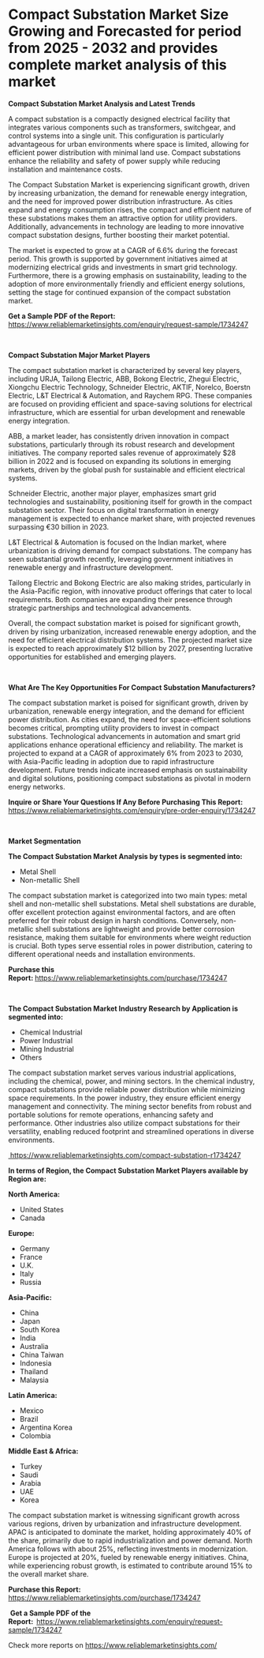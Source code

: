 <p><h1>Compact Substation Market Size Growing and Forecasted for period from 2025 - 2032 and provides complete market analysis of this market</h1></p><p><strong>Compact Substation Market Analysis and Latest Trends</strong></p>
<p><p>A compact substation is a compactly designed electrical facility that integrates various components such as transformers, switchgear, and control systems into a single unit. This configuration is particularly advantageous for urban environments where space is limited, allowing for efficient power distribution with minimal land use. Compact substations enhance the reliability and safety of power supply while reducing installation and maintenance costs.</p><p>The Compact Substation Market is experiencing significant growth, driven by increasing urbanization, the demand for renewable energy integration, and the need for improved power distribution infrastructure. As cities expand and energy consumption rises, the compact and efficient nature of these substations makes them an attractive option for utility providers. Additionally, advancements in technology are leading to more innovative compact substation designs, further boosting their market potential.</p><p>The market is expected to grow at a CAGR of 6.6% during the forecast period. This growth is supported by government initiatives aimed at modernizing electrical grids and investments in smart grid technology. Furthermore, there is a growing emphasis on sustainability, leading to the adoption of more environmentally friendly and efficient energy solutions, setting the stage for continued expansion of the compact substation market.</p></p>
<p><strong>Get a Sample PDF of the Report:&nbsp;</strong> <a href="https://www.reliablemarketinsights.com/enquiry/request-sample/1734247?utm_campaign=2481&utm_medium=2&utm_source=Github&utm_content=ia&utm_term=13022025&utm_id=compact-substation">https://www.reliablemarketinsights.com/enquiry/request-sample/1734247</a></p>
<p>&nbsp;</p>
<p><strong>Compact Substation Major Market Players</strong></p>
<p><p>The compact substation market is characterized by several key players, including URJA, Tailong Electric, ABB, Bokong Electric, Zhegui Electric, Xiongchu Electric Technology, Schneider Electric, AKTIF, Norelco, Boerstn Electric, L&T Electrical & Automation, and Raychem RPG. These companies are focused on providing efficient and space-saving solutions for electrical infrastructure, which are essential for urban development and renewable energy integration.</p><p>ABB, a market leader, has consistently driven innovation in compact substations, particularly through its robust research and development initiatives. The company reported sales revenue of approximately $28 billion in 2022 and is focused on expanding its solutions in emerging markets, driven by the global push for sustainable and efficient electrical systems.</p><p>Schneider Electric, another major player, emphasizes smart grid technologies and sustainability, positioning itself for growth in the compact substation sector. Their focus on digital transformation in energy management is expected to enhance market share, with projected revenues surpassing €30 billion in 2023.</p><p>L&T Electrical & Automation is focused on the Indian market, where urbanization is driving demand for compact substations. The company has seen substantial growth recently, leveraging government initiatives in renewable energy and infrastructure development.</p><p>Tailong Electric and Bokong Electric are also making strides, particularly in the Asia-Pacific region, with innovative product offerings that cater to local requirements. Both companies are expanding their presence through strategic partnerships and technological advancements.</p><p>Overall, the compact substation market is poised for significant growth, driven by rising urbanization, increased renewable energy adoption, and the need for efficient electrical distribution systems. The projected market size is expected to reach approximately $12 billion by 2027, presenting lucrative opportunities for established and emerging players.</p></p>
<p>&nbsp;</p>
<p><strong>What Are The Key Opportunities For Compact Substation Manufacturers?</strong></p>
<p><p>The compact substation market is poised for significant growth, driven by urbanization, renewable energy integration, and the demand for efficient power distribution. As cities expand, the need for space-efficient solutions becomes critical, prompting utility providers to invest in compact substations. Technological advancements in automation and smart grid applications enhance operational efficiency and reliability. The market is projected to expand at a CAGR of approximately 6% from 2023 to 2030, with Asia-Pacific leading in adoption due to rapid infrastructure development. Future trends indicate increased emphasis on sustainability and digital solutions, positioning compact substations as pivotal in modern energy networks.</p></p>
<p><strong>Inquire or Share Your Questions If Any Before Purchasing This Report:</strong> <a href="https://www.reliablemarketinsights.com/enquiry/pre-order-enquiry/1734247?utm_campaign=2481&utm_medium=2&utm_source=Github&utm_content=ia&utm_term=13022025&utm_id=compact-substation">https://www.reliablemarketinsights.com/enquiry/pre-order-enquiry/1734247</a></p>
<p>&nbsp;</p>
<p><strong>Market Segmentation</strong></p>
<p><strong>The Compact Substation Market Analysis by types is segmented into:</strong></p>
<p><ul><li>Metal Shell</li><li>Non-metallic Shell</li></ul></p>
<p><p>The compact substation market is categorized into two main types: metal shell and non-metallic shell substations. Metal shell substations are durable, offer excellent protection against environmental factors, and are often preferred for their robust design in harsh conditions. Conversely, non-metallic shell substations are lightweight and provide better corrosion resistance, making them suitable for environments where weight reduction is crucial. Both types serve essential roles in power distribution, catering to different operational needs and installation environments.</p></p>
<p><strong>Purchase this Report:&nbsp;</strong><a href="https://www.reliablemarketinsights.com/purchase/1734247?utm_campaign=2481&utm_medium=2&utm_source=Github&utm_content=ia&utm_term=13022025&utm_id=compact-substation">https://www.reliablemarketinsights.com/purchase/1734247</a></p>
<p>&nbsp;</p>
<p><strong>The Compact Substation Market Industry Research by Application is segmented into:</strong></p>
<p><ul><li>Chemical Industrial</li><li>Power Industrial</li><li>Mining Industrial</li><li>Others</li></ul></p>
<p><p>The compact substation market serves various industrial applications, including the chemical, power, and mining sectors. In the chemical industry, compact substations provide reliable power distribution while minimizing space requirements. In the power industry, they ensure efficient energy management and connectivity. The mining sector benefits from robust and portable solutions for remote operations, enhancing safety and performance. Other industries also utilize compact substations for their versatility, enabling reduced footprint and streamlined operations in diverse environments.</p></p>
<p><a href="https://www.reliablemarketinsights.com/compact-substation-r1734247?utm_campaign=2481&utm_medium=2&utm_source=Github&utm_content=ia&utm_term=13022025&utm_id=compact-substation">&nbsp;https://www.reliablemarketinsights.com/compact-substation-r1734247</a></p>
<p><strong>In terms of Region, the Compact Substation Market Players available by Region are:</strong></p>
<p>
    <p> <strong> North America: </strong>
        <ul>
            <li>United States</li>
            <li>Canada</li>
        </ul>
        </p> 
    <p> <strong> Europe: </strong>
        <ul>
            <li>Germany</li>
            <li>France</li>
            <li>U.K.</li>
            <li>Italy</li>
            <li>Russia</li>
        </ul>
        </p> 
    <p> <strong> Asia-Pacific: </strong>
        <ul>
            <li>China</li>
            <li>Japan</li>
            <li>South Korea</li>
            <li>India</li>
            <li>Australia</li>
            <li>China Taiwan</li>
            <li>Indonesia</li>
            <li>Thailand</li>
            <li>Malaysia</li>
        </ul>
        </p> 
    <p> <strong> Latin America: </strong>
        <ul>
            <li>Mexico</li>
            <li>Brazil</li>
            <li>Argentina Korea</li>
            <li>Colombia</li>
        </ul>
        </p> 
    <p> <strong> Middle East & Africa: </strong>
        <ul>
            <li>Turkey</li>
            <li>Saudi</li>
            <li>Arabia</li>
            <li>UAE</li>
            <li>Korea</li>
        </ul>
    </p>
    </p>
<p><p>The compact substation market is witnessing significant growth across various regions, driven by urbanization and infrastructure development. APAC is anticipated to dominate the market, holding approximately 40% of the share, primarily due to rapid industrialization and power demand. North America follows with about 25%, reflecting investments in modernization. Europe is projected at 20%, fueled by renewable energy initiatives. China, while experiencing robust growth, is estimated to contribute around 15% to the overall market share.</p></p>
<p><strong>Purchase this Report: </strong><a href="https://www.reliablemarketinsights.com/purchase/1734247?utm_campaign=2481&utm_medium=2&utm_source=Github&utm_content=ia&utm_term=13022025&utm_id=compact-substation">https://www.reliablemarketinsights.com/purchase/1734247</a></p>
<p>&nbsp;<strong>Get a Sample PDF of the Report:&nbsp;&nbsp;</strong><a href="https://www.reliablemarketinsights.com/enquiry/request-sample/1734247?utm_campaign=2481&utm_medium=2&utm_source=Github&utm_content=ia&utm_term=13022025&utm_id=compact-substation">https://www.reliablemarketinsights.com/enquiry/request-sample/1734247</a></p>
<p><strong></strong></p>
<p>Check more reports on <a href="https://www.reliablemarketinsights.com/?utm_campaign=2481&utm_medium=2&utm_source=Github&utm_content=ia&utm_term=13022025&utm_id=compact-substation">https://www.reliablemarketinsights.com/</a></p>